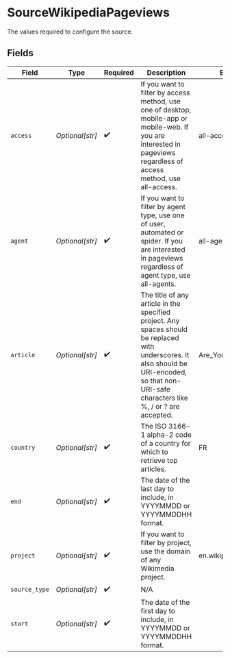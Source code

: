 # SourceWikipediaPageviews

The values required to configure the source.


## Fields

| Field                                                                                                                                                                                          | Type                                                                                                                                                                                           | Required                                                                                                                                                                                       | Description                                                                                                                                                                                    | Example                                                                                                                                                                                        |
| ---------------------------------------------------------------------------------------------------------------------------------------------------------------------------------------------- | ---------------------------------------------------------------------------------------------------------------------------------------------------------------------------------------------- | ---------------------------------------------------------------------------------------------------------------------------------------------------------------------------------------------- | ---------------------------------------------------------------------------------------------------------------------------------------------------------------------------------------------- | ---------------------------------------------------------------------------------------------------------------------------------------------------------------------------------------------- |
| `access`                                                                                                                                                                                       | *Optional[str]*                                                                                                                                                                                | :heavy_check_mark:                                                                                                                                                                             | If you want to filter by access method, use one of desktop, mobile-app or mobile-web. If you are interested in pageviews regardless of access method, use all-access.                          | all-access                                                                                                                                                                                     |
| `agent`                                                                                                                                                                                        | *Optional[str]*                                                                                                                                                                                | :heavy_check_mark:                                                                                                                                                                             | If you want to filter by agent type, use one of user, automated or spider. If you are interested in pageviews regardless of agent type, use all-agents.                                        | all-agents                                                                                                                                                                                     |
| `article`                                                                                                                                                                                      | *Optional[str]*                                                                                                                                                                                | :heavy_check_mark:                                                                                                                                                                             | The title of any article in the specified project. Any spaces should be replaced with underscores. It also should be URI-encoded, so that non-URI-safe characters like %, / or ? are accepted. | Are_You_the_One%3F                                                                                                                                                                             |
| `country`                                                                                                                                                                                      | *Optional[str]*                                                                                                                                                                                | :heavy_check_mark:                                                                                                                                                                             | The ISO 3166-1 alpha-2 code of a country for which to retrieve top articles.                                                                                                                   | FR                                                                                                                                                                                             |
| `end`                                                                                                                                                                                          | *Optional[str]*                                                                                                                                                                                | :heavy_check_mark:                                                                                                                                                                             | The date of the last day to include, in YYYYMMDD or YYYYMMDDHH format.                                                                                                                         |                                                                                                                                                                                                |
| `project`                                                                                                                                                                                      | *Optional[str]*                                                                                                                                                                                | :heavy_check_mark:                                                                                                                                                                             | If you want to filter by project, use the domain of any Wikimedia project.                                                                                                                     | en.wikipedia.org                                                                                                                                                                               |
| `source_type`                                                                                                                                                                                  | *Optional[str]*                                                                                                                                                                                | :heavy_check_mark:                                                                                                                                                                             | N/A                                                                                                                                                                                            |                                                                                                                                                                                                |
| `start`                                                                                                                                                                                        | *Optional[str]*                                                                                                                                                                                | :heavy_check_mark:                                                                                                                                                                             | The date of the first day to include, in YYYYMMDD or YYYYMMDDHH format.                                                                                                                        |                                                                                                                                                                                                |